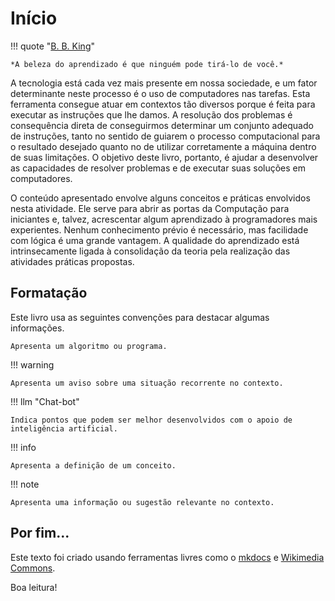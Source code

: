 # Início

!!! quote "[B. B. King](https://pt.wikipedia.org/wiki/B._B._King)"

    *A beleza do aprendizado é que ninguém pode tirá-lo de você.*

A tecnologia está cada vez mais presente em nossa sociedade, e um fator determinante neste processo é o uso de computadores nas tarefas. Esta ferramenta consegue atuar em contextos tão diversos porque é feita para executar as instruções que lhe damos. A resolução dos problemas é consequência direta de conseguirmos determinar um conjunto adequado de instruções, tanto no sentido de guiarem o processo computacional para o resultado desejado quanto no de utilizar corretamente a máquina dentro de suas limitações. O objetivo deste livro, portanto, é ajudar a desenvolver as capacidades de resolver problemas e de executar suas soluções em computadores.

O conteúdo apresentado envolve alguns conceitos e práticas envolvidos nesta atividade. Ele serve para abrir as portas da Computação para iniciantes e, talvez, acrescentar algum aprendizado à programadores mais experientes. Nenhum conhecimento prévio é necessário, mas facilidade com lógica é uma grande vantagem. A qualidade do aprendizado está intrinsecamente ligada à consolidação da teoria pela realização das atividades práticas propostas.

<h2>Formatação</h2>

Este livro usa as seguintes convenções para destacar algumas informações.

``` linguagem_natural title="Algoritmo / Programa"
Apresenta um algoritmo ou programa.
```

!!! warning

    Apresenta um aviso sobre uma situação recorrente no contexto.

!!! llm "Chat-bot"

    Indica pontos que podem ser melhor desenvolvidos com o apoio de inteligência artificial.

!!! info

    Apresenta a definição de um conceito.

!!! note

    Apresenta uma informação ou sugestão relevante no contexto.

<h2>Por fim...</h2>

Este texto foi criado usando ferramentas livres como o [mkdocs](https://www.mkdocs.org/) e [Wikimedia Commons](https://pt.wikipedia.org/wiki/Wikimedia_Commons).

Boa leitura!
